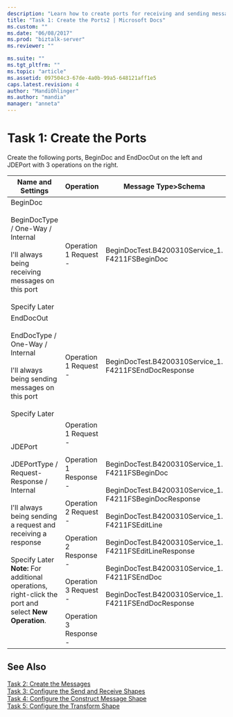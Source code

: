 ```yaml
---
description: "Learn how to create ports for receiving and sending messages, Requests,  and Responses."
title: "Task 1: Create the Ports2 | Microsoft Docs"
ms.custom: ""
ms.date: "06/08/2017"
ms.prod: "biztalk-server"
ms.reviewer: ""

ms.suite: ""
ms.tgt_pltfrm: ""
ms.topic: "article"
ms.assetid: 097504c3-67de-4a0b-99a5-648121aff1e5
caps.latest.revision: 4
author: "MandiOhlinger"
ms.author: "mandia"
manager: "anneta"
---
```

# Task 1: Create the Ports

Create the following ports, BeginDoc and EndDocOut on the left and JDEPort with 3 operations on the right.  
  
|Name and Settings|Operation|Message Type>Schema|  
|-----------------------|---------------|--------------------------|  
|BeginDoc<br /><br /> BeginDocType / One-Way / Internal<br /><br /> I'll always being receiving messages on this port<br /><br /> Specify Later|Operation 1 Request -|BeginDocTest.B4200310Service_1.<br />F4211FSBeginDoc|  
|EndDocOut<br /><br /> EndDocType / One-Way / Internal<br /><br /> I'll always being sending messages on this port<br /><br /> Specify Later|Operation 1 Request -|BeginDocTest.B4200310Service_1.<br />F4211FSEndDocResponse|  
|JDEPort<br /><br /> JDEPortType / Request-Response / Internal<br /><br /> I'll always being sending a request and receiving a response<br /><br /> Specify Later **Note:**  For additional operations, right-click the port and select **New Operation**.|Operation 1 Request -<br /><br /> Operation 1 Response -<br /><br /> Operation 2 Request -<br /><br /> Operation 2 Response -<br /><br /> Operation 3 Request -<br /><br /> Operation 3 Response -|BeginDocTest.B4200310Service_1.<br />F4211FSBeginDoc<br /><br /> BeginDocTest.B4200310Service_1.<br />F4211FSBeginDocResponse<br /><br /> BeginDocTest.B4200310Service_1.<br />F4211FSEditLine<br /><br /> BeginDocTest.B4200310Service_1.<br />F4211FSEditLineResponse<br /><br /> BeginDocTest.B4200310Service_1.<br />F4211FSEndDoc<br /><br /> BeginDocTest.B4200310Service_1.<br />F4211FSEndDocResponse|  
  
## See Also
  
 [Task 2: Create the Messages](../core/task-2-create-the-messages1.md)   
 [Task 3: Configure the Send and Receive Shapes](../core/task-3-configure-the-send-and-receive-shapes1.md)   
 [Task 4: Configure the Construct Message Shape](../core/task-4-configure-the-construct-message-shape2.md)   
 [Task 5: Configure the Transform Shape](../core/task-5-configure-the-transform-shape1.md)

